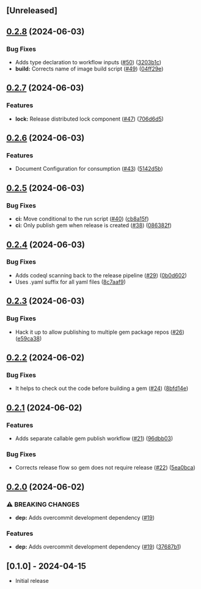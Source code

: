 ## [Unreleased]

## [0.2.8](https://github.com/rubyists/dapr-ruby-client/compare/v0.2.7...v0.2.8) (2024-06-03)


### Bug Fixes

* Adds type declaration to workflow inputs ([#50](https://github.com/rubyists/dapr-ruby-client/issues/50)) ([3203b1c](https://github.com/rubyists/dapr-ruby-client/commit/3203b1cfa383f58b61a7fc00f57bbd007c1ff494))
* **build:** Corrects name of image build script ([#49](https://github.com/rubyists/dapr-ruby-client/issues/49)) ([04ff29e](https://github.com/rubyists/dapr-ruby-client/commit/04ff29e5812ac5986f3ec01b10300c566d12979c))

## [0.2.7](https://github.com/rubyists/dapr-ruby-client/compare/v0.2.6...v0.2.7) (2024-06-03)


### Features

* **lock:** Release distributed lock component ([#47](https://github.com/rubyists/dapr-ruby-client/issues/47)) ([706d6d5](https://github.com/rubyists/dapr-ruby-client/commit/706d6d58e93c70a25db56ae8bf94975e36963509))

## [0.2.6](https://github.com/rubyists/dapr-ruby-client/compare/v0.2.5...v0.2.6) (2024-06-03)


### Features

* Document Configuration for consumption ([#43](https://github.com/rubyists/dapr-ruby-client/issues/43)) ([5142d5b](https://github.com/rubyists/dapr-ruby-client/commit/5142d5bc85a2c4aa5da18aa91897569118d645df))

## [0.2.5](https://github.com/rubyists/dapr-ruby-client/compare/v0.2.4...v0.2.5) (2024-06-03)


### Bug Fixes

* **ci:** Move conditional to the run script ([#40](https://github.com/rubyists/dapr-ruby-client/issues/40)) ([cb8a15f](https://github.com/rubyists/dapr-ruby-client/commit/cb8a15f60d55928258c832005607a0368ba84b40))
* **ci:** Only publish gem when release is created ([#38](https://github.com/rubyists/dapr-ruby-client/issues/38)) ([086382f](https://github.com/rubyists/dapr-ruby-client/commit/086382fbd368088ca6d3e590dc9daaeb2684bf42))

## [0.2.4](https://github.com/rubyists/dapr-ruby-client/compare/v0.2.3...v0.2.4) (2024-06-03)


### Bug Fixes

* Adds codeql scanning back to the release pipeline ([#29](https://github.com/rubyists/dapr-ruby-client/issues/29)) ([0b0d602](https://github.com/rubyists/dapr-ruby-client/commit/0b0d602db68dd8bf6583552a2e7d92276135be8f))
* Uses .yaml suffix for all yaml files ([8c7aaf9](https://github.com/rubyists/dapr-ruby-client/commit/8c7aaf98eeb5d9eb6d7a74bf0fb574654e150a83))

## [0.2.3](https://github.com/rubyists/dapr-ruby-client/compare/v0.2.2...v0.2.3) (2024-06-03)


### Bug Fixes

* Hack it up to allow publishing to multiple gem package repos ([#26](https://github.com/rubyists/dapr-ruby-client/issues/26)) ([e59ca38](https://github.com/rubyists/dapr-ruby-client/commit/e59ca38bf2aee9950ef84bd57548f0f3d81c402d))

## [0.2.2](https://github.com/rubyists/dapr-ruby-client/compare/v0.2.1...v0.2.2) (2024-06-02)


### Bug Fixes

* It helps to check out the code before building a gem ([#24](https://github.com/rubyists/dapr-ruby-client/issues/24)) ([8bfd14e](https://github.com/rubyists/dapr-ruby-client/commit/8bfd14eee9b548916afe028fc19a4c1a6088ec78))

## [0.2.1](https://github.com/rubyists/dapr-ruby-client/compare/v0.2.0...v0.2.1) (2024-06-02)


### Features

* Adds separate callable gem publish workflow ([#21](https://github.com/rubyists/dapr-ruby-client/issues/21)) ([96dbb03](https://github.com/rubyists/dapr-ruby-client/commit/96dbb034fcc2fdc8e6a51bba92250eeffe5e7630))


### Bug Fixes

* Corrects release flow so gem does not require release ([#22](https://github.com/rubyists/dapr-ruby-client/issues/22)) ([5ea0bca](https://github.com/rubyists/dapr-ruby-client/commit/5ea0bca485f94204e468ac425d3dd0619088dacb))

## [0.2.0](https://github.com/rubyists/dapr-ruby-client/compare/v0.1.27...v0.2.0) (2024-06-02)


### ⚠ BREAKING CHANGES

* **dep:** Adds overcommit development dependency ([#19](https://github.com/rubyists/dapr-ruby-client/issues/19))

### Features

* **dep:** Adds overcommit development dependency ([#19](https://github.com/rubyists/dapr-ruby-client/issues/19)) ([37687b1](https://github.com/rubyists/dapr-ruby-client/commit/37687b197c61374613b8a88f7996a1adb1980bd1))

## [0.1.0] - 2024-04-15

- Initial release
